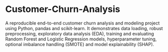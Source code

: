 # Customer-Churn-Analysis

A reproducible end-to-end customer churn analysis and modeling project using Python, pandas and scikit-learn.
It demonstrates data loading, robust preprocessing, exploratory data analysis (EDA), 
training and evaluating Random Forest and Logistic Regression models, hyperparameter tuning,
optional imbalance handling (SMOTE) and model explainability (SHAP).
